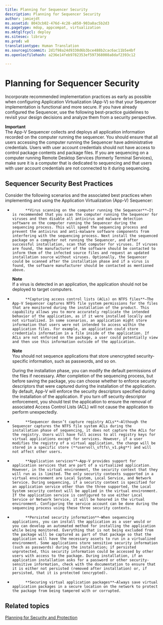 ```yaml
---
title: Planning for Sequencer Security
description: Planning for Sequencer Security
author: jamiejdt
ms.assetid: 8043cb02-476d-4c28-a850-903a8ac5b2d3
ms.pagetype: mdop, appcompat, virtualization
ms.mktglfcycl: deploy
ms.sitesec: library
ms.prod: w8
translationtype: Human Translation
ms.sourcegitcommit: 2d1f98a24d9330d6b3bce488b2cac6ac11b5e4bf
ms.openlocfilehash: a236e14feb9782353ef597368008a8daf2393c12

---
```



# Planning for Sequencer Security


Incorporate recommended implementation practices as early as possible when configuring Application Virtualization (App-V) so that your Sequencer implementation is functional and more secure. If you have already configured the Sequencer, use the following best-practice guidelines to revisit your design decisions and analyze them from a security perspective.

**Important**  
The App-V Sequencer collects and deploys all application information recorded on the computer running the sequencer. You should ensure that all users accessing the computer running the Sequencer have administrative credentials. Users with user account credentials should not have access to control package contents and package files. If you are sequencing on a computer running Remote Desktop Services (formerly Terminal Services), make sure it is a computer that is dedicated to sequencing and that users with user account credentials are not connected to it during sequencing.

 

## Sequencer Security Best Practices


Consider the following scenarios and the associated best practices when implementing and using the Application Virtualization (App-V) Sequencer:

-   
            **Virus scanning on the computer running the Sequencer**—It is recommended that you scan the computer running the Sequencer for viruses and then disable all antivirus and malware detection software on the computer running the Sequencer during the sequencing process. This will speed the sequencing process and prevent the antivirus and anti-malware software components from interfering with the sequencing process. Next install the sequenced package on a computer not running the Sequencer, and after successful installation, scan that computer for viruses. If viruses are found, the manufacturer of the software should be contacted to inform them of the infected source files and request an updated installation source without viruses. Optionally, the Sequencer could be scanned after the installation phase and if a virus is found, the software manufacturer should be contacted as mentioned above.

    **Note**  
    If a virus is detected in an application, the application should not be deployed to target computers.

     

-   
            **Capturing access control lists (ACLs) on NTFS files**—The App-V Sequencer captures NTFS file system permissions for the files that are monitored during the installation of the product. This capability allows you to more accurately replicate the intended behavior of the application, as if it were installed locally and not virtualized. In some scenarios, an application might store information that users were not intended to access within the application files. For example, an application could store credentials information in a file inside of the application. If ACLs are not enforced on the package, a user could potentially view and then use this information outside of the application.

    **Note**  
    You should not sequence applications that store unencrypted security-specific information, such as passwords, and so on.

     

    During the installation phase, you can modify the default permissions of the files if necessary. After completion of the sequencing process, but before saving the package, you can choose whether to enforce security descriptors that were captured during the installation of the application. By default, App-V will enforce the security descriptors specified during the installation of the application. If you turn off security descriptor enforcement, you should test the application to ensure the removal of associated Access Control Lists (ACL) will not cause the application to perform unexpectedly.

-   
            **Sequencer doesn’t capture registry ACLs**—Although the Sequencer captures the NTFS file system ACLs during the installation phase of sequencing, it does not capture the ACLs for the registry. Users will have full access to all registry keys for virtual applications except for services. However, if a user modifies the registry of a virtual application, the change will be stored in a specific store (**uservol\_sftfs\_v1.pkg**) and will not affect other users.

-   
            **Application services**—App-V provides support for application services that are part of a virtualized application. However, in the virtual environment, the security context that they will run as is limited. The only security contexts supported in a virtual environment are Local System, Local Service, and Network Service. During sequencing, if a security context is specified for an application service other than the three supported, the Local System security context will be applied in the virtual environment. If the application service is configured to use either Local Service or Network Service, it will be honored in the virtual environment. Configuring the service account can be done during the sequencing process using these three security contexts.

-   
            **Persisted security information**—When sequencing applications, you can install the application as a user would or you can develop an automated method for installing the application while being monitored. Everything that is not being excluded from the package will be captured as part of that package so that the application will have the necessary assets to run in a virtualized environment. Some applications store sensitive security information (such as passwords) during the installation; if persisted unprotected, this security information could be accessed by other users with access to the package. During installation, if an application installation asks for a password or other security-sensitive information, check with the documentation to ensure that it is either not persisted (removed after installation) or, if persisted, that it is protected (encrypted).

-   
            **Securing virtual application packages**—Always save virtual application packages in a secure location on the network to protect the package from being tampered with or corrupted.

## Related topics


[Planning for Security and Protection](planning-for-security-and-protection.md)

 

 








<!--HONumber=Jun16_HO4-->


